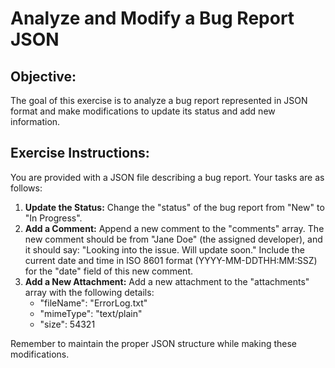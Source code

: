 # Analyze and Modify a Bug Report JSON

## Objective:

The goal of this exercise is to analyze a bug report represented in JSON format and make modifications to update its status and add new information.

## Exercise Instructions:

You are provided with a JSON file describing a bug report. Your tasks are as follows:

1. **Update the Status:** Change the "status" of the bug report from "New" to "In Progress". 
2. **Add a Comment:**  Append a new comment to the "comments" array. The new comment should be from "Jane Doe" (the assigned developer), and it should say: "Looking into the issue. Will update soon." Include the current date and time in ISO 8601 format (YYYY-MM-DDTHH:MM:SSZ) for the "date" field of this new comment.
3. **Add a New Attachment:** Add a new attachment to the "attachments" array with the following details:
    - "fileName": "ErrorLog.txt"
    - "mimeType": "text/plain"
    - "size": 54321

Remember to maintain the proper JSON structure while making these modifications. 



